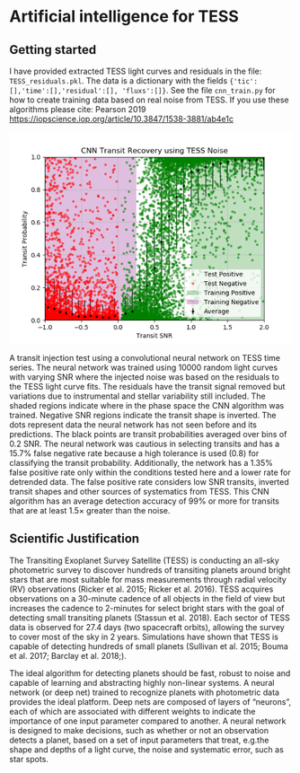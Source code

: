 # Artificial intelligence for TESS

## Getting started

I have provided extracted TESS light curves and residuals in the file: `TESS_residuals.pkl`. The data is a dictionary 
with the fields ```{'tic':[],'time':[],'residual':[], 'fluxs':[]}```. See the file `cnn_train.py` for how to create training data based on real noise from TESS. If you use these algorithms please cite: Pearson 2019 https://iopscience.iop.org/article/10.3847/1538-3881/ab4e1c 

![](tess_ai_recovery.png)

A transit injection test using a convolutional neural network on TESS time series.  The neural network was trained using 10000 random light curves with varying SNR where the injected noise was based on the residuals to the TESS light curve fits.  The residuals have the transit signal removed but variations due to instrumental and stellar variability still included.  The shaded regions indicate where in the phase space the CNN algorithm was trained.  Negative SNR regions indicate the transit shape is inverted.  The dots represent data the neural network has not seen before and its predictions.  The black points are transit probabilities averaged over bins of 0.2 SNR. The neural network was cautious in selecting transits and has a 15.7% false negative rate because a high tolerance is used (0.8) for classifying the transit probability.  Additionally, the network has a 1.35% false positive rate only within the conditions tested here and a lower rate for detrended data.  The false positive rate considers low SNR transits,  inverted transit shapes and other sources of systematics from TESS. This CNN algorithm has an average detection accuracy of 99% or more for transits that are at least 1.5× greater than the noise.



## Scientific Justification 
The Transiting Exoplanet Survey Satellite (TESS) is conducting an all-sky photometric survey to discover hundreds of transiting planets around bright stars that are most suitable for mass measurements through radial velocity (RV) observations (Ricker et al. 2015; Ricker et al. 2016).  TESS acquires observations on a 30-minute cadence of all objects in  the  field  of  view  but  increases  the  cadence  to  2-minutes  for  select  bright  stars  with  the  goal  of  detecting  small transiting planets (Stassun et al. 2018).  Each sector of TESS data is observed for 27.4 days (two spacecraft orbits), allowing the survey to cover most of the sky in 2 years.  Simulations have shown that TESS is capable of detecting hundreds of small planets (Sullivan et al. 2015; Bouma et al. 2017; Barclay et al. 2018;). 

The ideal algorithm for detecting planets should be fast, robust to noise and capable of learning and abstracting highly non-linear systems. A neural network (or deep net) trained to recognize planets with photometric data provides the ideal platform.  Deep nets are composed of layers of “neurons”, each of which are associated with different weights to  indicate  the  importance  of  one  input  parameter  compared  to  another. A  neural  network  is  designed  to  make decisions, such as whether or not an observation detects a planet, based on a set of input parameters that treat, e.g.the shape and depths of a light curve, the noise and systematic error, such as star spots.
